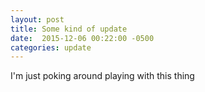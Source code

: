 ```yaml
---
layout: post
title: Some kind of update
date:  2015-12-06 00:22:00 -0500
categories: update
---
```


I'm just poking around playing with this thing